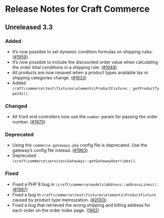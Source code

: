 # Release Notes for Craft Commerce

## Unreleased 3.3

### Added
- It’s now possible to set dynamic condition formulas on shipping rules. ([#1959](https://github.com/craftcms/commerce/issues/1959))
- It’s now possible to include the discounted order value when calculating the order total conditions in a shipping rule. ([#1948](https://github.com/craftcms/commerce/pull/1948))
- All products are now resaved when a product types available tax or shipping categories change. ([#1933](https://github.com/craftcms/commerce/pull/1933))
- Added `craft\commerce\test\fixtures\elements\ProductFixture::_getProductTypeIds()`.

### Changed
- All front end controllers now use the `number` param for passing the order number. ([#1970](https://github.com/craftcms/commerce/issues/1970))

### Deprecated
- Using the `commerce-gateways.php` config file is deprecated. Use the gateway’s config file instead. ([#1963](https://github.com/craftcms/commerce/issues/1963))
- Deprecated `\craft\commerce\services\Gateways::getGatewayOverrides()`.

### Fixed
- Fixed a PHP 8 bug in `\craft\commerce\models\Address::addressLines()`. ([#1987](https://github.com/craftcms/commerce/issues/1987))
- Fixed a bug in `craft\commerce\test\fixtures\elements\ProductFixture` caused by product type memoization. ([#2003](https://github.com/craftcms/commerce/issues/2003))
- Fixed a bug that retrieved the wrong shipping and billing address for each order on the order index page. ([1962](https://github.com/craftcms/commerce/issues/1962))
